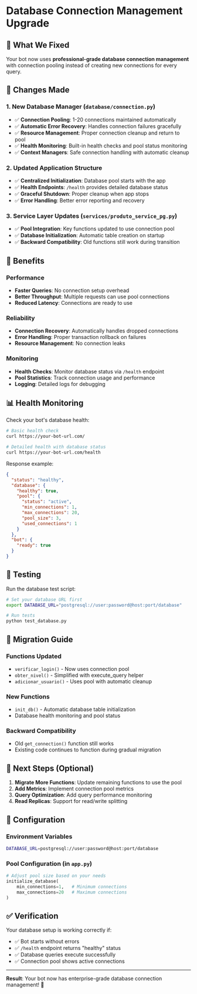 # Database Connection Management Upgrade

## 🎯 What We Fixed

Your bot now uses **professional-grade database connection management** with connection pooling instead of creating new connections for every query.

## 🔧 Changes Made

### 1. **New Database Manager (`database/connection.py`)**
- ✅ **Connection Pooling**: 1-20 connections maintained automatically
- ✅ **Automatic Error Recovery**: Handles connection failures gracefully
- ✅ **Resource Management**: Proper connection cleanup and return to pool
- ✅ **Health Monitoring**: Built-in health checks and pool status monitoring
- ✅ **Context Managers**: Safe connection handling with automatic cleanup

### 2. **Updated Application Structure**
- ✅ **Centralized Initialization**: Database pool starts with the app
- ✅ **Health Endpoints**: `/health` provides detailed database status
- ✅ **Graceful Shutdown**: Proper cleanup when app stops
- ✅ **Error Handling**: Better error reporting and recovery

### 3. **Service Layer Updates (`services/produto_service_pg.py`)**
- ✅ **Pool Integration**: Key functions updated to use connection pool
- ✅ **Database Initialization**: Automatic table creation on startup
- ✅ **Backward Compatibility**: Old functions still work during transition

## 🚀 Benefits

### **Performance**
- **Faster Queries**: No connection setup overhead
- **Better Throughput**: Multiple requests can use pool connections
- **Reduced Latency**: Connections are ready to use

### **Reliability**
- **Connection Recovery**: Automatically handles dropped connections
- **Error Handling**: Proper transaction rollback on failures
- **Resource Management**: No connection leaks

### **Monitoring**
- **Health Checks**: Monitor database status via `/health` endpoint
- **Pool Statistics**: Track connection usage and performance
- **Logging**: Detailed logs for debugging

## 📊 Health Monitoring

Check your bot's database health:

```bash
# Basic health check
curl https://your-bot-url.com/

# Detailed health with database status
curl https://your-bot-url.com/health
```

Response example:
```json
{
  "status": "healthy",
  "database": {
    "healthy": true,
    "pool": {
      "status": "active",
      "min_connections": 1,
      "max_connections": 20,
      "pool_size": 3,
      "used_connections": 1
    }
  },
  "bot": {
    "ready": true
  }
}
```

## 🧪 Testing

Run the database test script:

```bash
# Set your database URL first
export DATABASE_URL="postgresql://user:password@host:port/database"

# Run tests
python test_database.py
```

## 🔄 Migration Guide

### **Functions Updated**
- `verificar_login()` - Now uses connection pool
- `obter_nivel()` - Simplified with execute_query helper
- `adicionar_usuario()` - Uses pool with automatic cleanup

### **New Functions**
- `init_db()` - Automatic database table initialization
- Database health monitoring and pool status

### **Backward Compatibility**
- Old `get_connection()` function still works
- Existing code continues to function during gradual migration

## 🔮 Next Steps (Optional)

1. **Migrate More Functions**: Update remaining functions to use the pool
2. **Add Metrics**: Implement connection pool metrics
3. **Query Optimization**: Add query performance monitoring
4. **Read Replicas**: Support for read/write splitting

## 📝 Configuration

### Environment Variables
```bash
DATABASE_URL=postgresql://user:password@host:port/database
```

### Pool Configuration (in `app.py`)
```python
# Adjust pool size based on your needs
initialize_database(
    min_connections=1,   # Minimum connections
    max_connections=20   # Maximum connections
)
```

## ✅ Verification

Your database setup is working correctly if:
- ✅ Bot starts without errors
- ✅ `/health` endpoint returns "healthy" status
- ✅ Database queries execute successfully
- ✅ Connection pool shows active connections

---

**Result**: Your bot now has enterprise-grade database connection management! 🎉